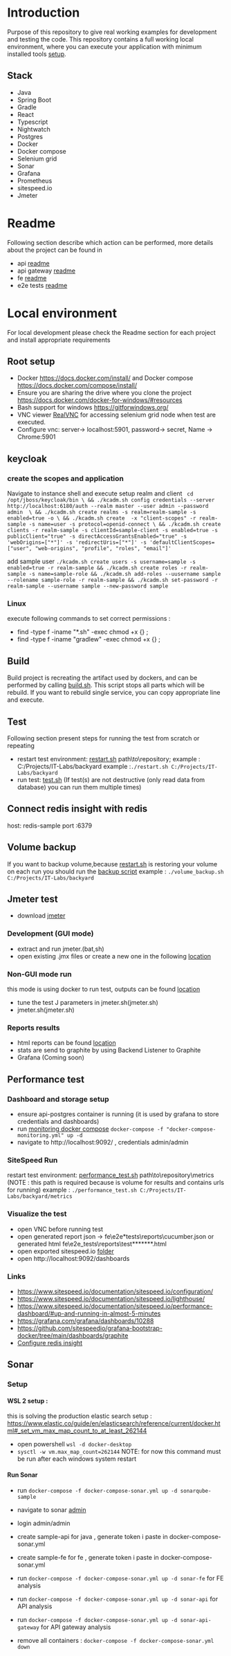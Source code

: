 # Introduction

Purpose of this repository to give real working examples for development and testing the code.
This repository contains a full working local environment, where you can execute your application with minimum installed tools [setup](#root-setup).

## Stack

- Java
- Spring Boot
- Gradle
- React
- Typescript
- Nightwatch
- Postgres
- Docker
- Docker compose
- Selenium grid
- Sonar
- Grafana
- Prometheus
- sitespeed.io
- Jmeter

# Readme

Following section describe which action can be performed, more details about the project can be found in

- api [readme](api/README.md)
- api gateway [readme](api-gateway/README.md)
- fe [readme](fe/app/README.md)
- e2e tests [readme](fe/e2e_tests/Readme.md)

# Local environment

For local development please check the Readme section for each project and install appropriate requirements

## Root setup

- Docker https://docs.docker.com/install/ and Docker compose https://docs.docker.com/compose/install/
- Ensure you are sharing the drive where you clone the project https://docs.docker.com/docker-for-windows/#resources
- Bash support for windows https://gitforwindows.org/
- VNC viewer [RealVNC](https://www.realvnc.com/en/connect/download/viewer/) for accessing selenium grid node when test are executed.
- Configure vnc: server-> localhost:5901, password-> secret, Name -> Chrome:5901
## keycloak 
 ### create the scopes and application
Navigate to instance shell and execute 
setup realm and   client
`
cd /opt/jboss/keycloak/bin \
&& ./kcadm.sh config credentials --server http://localhost:6180/auth --realm master --user admin --password admin  \
&& ./kcadm.sh create realms -s realm=realm-sample -s enabled=true -o \
&& ./kcadm.sh create  -x "client-scopes" -r realm-sample -s name=user -s protocol=openid-connect \
&& ./kcadm.sh create  clients -r realm-sample -s clientId=sample-client -s enabled=true -s publicClient="true" -s directAccessGrantsEnabled="true" -s 'webOrigins=["*"]' -s 'redirectUris=["*"]' -s 'defaultClientScopes=["user", "web-origins", "profile", "roles", "email"]'`

add  sample user 
`
 ./kcadm.sh create users -s username=sample -s enabled=true -r realm-sample && ./kcadm.sh create roles -r realm-sample -s name=sample-role && ./kcadm.sh add-roles --uusername sample --rolename sample-role -r realm-sample && ./kcadm.sh set-password -r realm-sample --username sample --new-password sample
`
### Linux

execute following commands to set correct permissions :

- find -type f -iname "\*.sh" -exec chmod +x {} \;
- find -type f -iname "gradlew" -exec chmod +x {} \;

## Build

Build project is recreating the artifact used by dockers,
and can be performed by calling [build.sh](build.sh). This script stops all parts which will be rebuild. If you want to rebuild single service, you can copy appropriate line and execute.

## Test

Following section present steps for running the test from scratch or repeating

- restart test environment: [restart.sh](restart.sh) path\to\repository; example : C:/Projects/IT-Labs/backyard
  example :`./restart.sh C:/Projects/IT-Labs/backyard`
- run test: [test.sh](test.sh) (If test(s) are not destructive (only read data from database) you can run them multiple times)

## Connect redis insight with redis

host: redis-sample
port :6379

## Volume backup

If you want to backup volume,because [restart.sh](restart.sh) is restoring your volume on each run
you should run the [backup script](volume_backup.sh)
example : `./volume_backup.sh C:/Projects/IT-Labs/backyard`

## Jmeter test

- download [jmeter](https://jmeter.apache.org/download_jmeter.cgi)

### Development (GUI mode)

- extract and run jmeter.(bat,sh)
- open existing .jmx files or create a new one in the following [location](jmeter/tests)

### Non-GUI mode run

this mode is using docker to run test, outputs can be found [location](jmeter)

- tune the test J parameters in jmeter.sh(jmeter.sh)
- jmeter.sh(jmeter.sh)

### Reports results

- html reports can be found [location](jmeter/reports)
- stats are send to graphite by using Backend Listener to Graphite
- Grafana (Coming soon)

## Performance test

### Dashboard and storage setup

- ensure api-postgres container is running (it is used by grafana to store credentials and dashboards)
- run [monitoring docker compose](docker-compose-monitoring.yml) `docker-compose -f "docker-compose-monitoring.yml" up -d`
- navigate to http://localhost:9092/ , credentials admin/admin

### SiteSpeed Run

restart test environment: [performance_test.sh](performance_test.sh) path\to\repository\metrics (NOTE : this path is required because is volume for results and contains urls for running)
example : `./performance_test.sh C:/Projects/IT-Labs/backyard/metrics`

### Visualize the test

- open VNC before running test
- open generated report json -> fe\e2e\*tests\reports\cucumber.json or generated html fe\e2e_tests\reports\test**\*\*\***.html
- open exported sitespeed.io [folder](metrics)
- open http://localhost:9092/dashboards

### Links

- https://www.sitespeed.io/documentation/sitespeed.io/configuration/
- https://www.sitespeed.io/documentation/sitespeed.io/lighthouse/
- https://www.sitespeed.io/documentation/sitespeed.io/performance-dashboard/#up-and-running-in-almost-5-minutes
- https://grafana.com/grafana/dashboards/10288
- https://github.com/sitespeedio/grafana-bootstrap-docker/tree/main/dashboards/graphite
- [Configure redis insight](https://docs.redislabs.com/latest/ri/using-redisinsight/)

## Sonar

### Setup

#### WSL 2 setup :

this is solving the production elastic search setup : https://www.elastic.co/guide/en/elasticsearch/reference/current/docker.html#_set_vm_max_map_count_to_at_least_262144

- open powershell `wsl -d docker-desktop`
- `sysctl -w vm.max_map_count=262144`
  NOTE: for now this command must be run after each windows system restart

#### Run Sonar

- run `docker-compose -f docker-compose-sonar.yml up -d sonarqube-sample`
- navigate to sonar [admin](http://localhost:9001)
- login admin/admin
- create sample-api for java , generate token i paste in docker-compose-sonar.yml
- create sample-fe for fe , generate token i paste in docker-compose-sonar.yml

- run `docker-compose -f docker-compose-sonar.yml up -d sonar-fe` for FE analysis
- run `docker-compose -f docker-compose-sonar.yml up -d sonar-api` for API analysis
- run `docker-compose -f docker-compose-sonar.yml up -d sonar-api-gateway` for API gateway analysis
- remove all containers : `docker-compose -f docker-compose-sonar.yml down`
